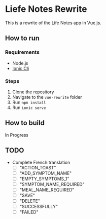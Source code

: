# Liefe Notes Rewrite

This is a rewrite of the Life Notes app in Vue.js.

## How to run

### Requirements

- Node.js
- [Ionic Cli](https://ionicframework.com/docs/intro/cli)

### Steps

1. Clone the repository
2. Navigate to the `vue-rewrite` folder
3. Run `npm install`
4. Run `ionic serve`

## How to build

In Progress

## TODO

- Complete French translation
  - [ ] "ACTION_TOAST"
  - [ ] "ADD_SYMPTOM_NAME"
  - [ ] "EMPTY_SYMPTOMS_1"
  - [ ] "SYMPTOM_NAME_REQUIRED"
  - [ ] "MEAL_NAME_REQUIRED"
  - [ ] "SAVE"
  - [ ] "DELETE"
  - [ ] "SUCCESSFULLY"
  - [ ] "FAILED"
